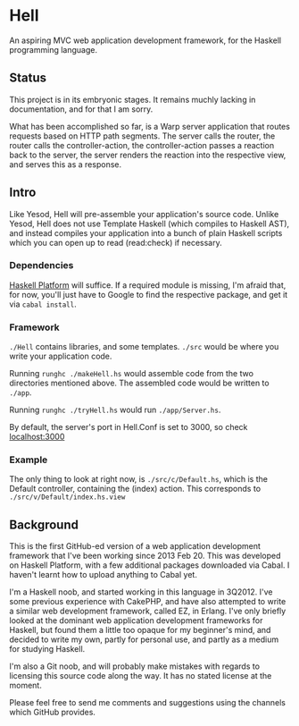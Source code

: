 # Hell

An aspiring MVC web application development framework, for the Haskell
programming language.

## Status

This project is in its embryonic stages.  It remains muchly lacking in
documentation, and for that I am sorry.

What has been accomplished so far, is a Warp server application that routes
requests based on HTTP path segments. The server calls the router, the router
calls the controller-action, the controller-action passes a reaction back to
the server, the server renders the reaction into the respective view, and
serves this as a response. 

## Intro

Like Yesod, Hell will pre-assemble your application's source code. Unlike
Yesod, Hell does not use Template Haskell (which compiles to Haskell AST), and
instead compiles your application into a bunch of plain Haskell scripts which
you can open up to read (read:check) if necessary.

### Dependencies

[Haskell Platform](http://www.haskell.org/platform/) will suffice. If a
required module is missing, I'm afraid that, for now, you'll just have to
Google to find the respective package, and get it via `cabal install`.

### Framework 

`./Hell` contains libraries, and some templates.
`./src` would be where you write your application code.

Running `runghc ./makeHell.hs` would assemble code from the two directories
mentioned above. The assembled code would be written to `./app`.

Running `runghc ./tryHell.hs` would run `./app/Server.hs`.

By default, the server's port in Hell.Conf is set to 3000, so check 
[localhost:3000](http://localhost:3000)

### Example

The only thing to look at right now, is `./src/c/Default.hs`, which is the 
Default controller, containing the (index) action. This corresponds to 
`./src/v/Default/index.hs.view`

## Background

This is the first GitHub-ed version of a web application development framework
that I've been working since 2013 Feb 20. This was developed on Haskell
Platform, with a few additional packages downloaded via Cabal. I haven't learnt
how to upload anything to Cabal yet.

I'm a Haskell noob, and started working in this language in 3Q2012. I've some
previous experience with CakePHP, and have also attempted to write a similar
web development framework, called EZ, in Erlang. I've only briefly looked at
the dominant web application development frameworks for Haskell, but found them
a little too opaque for my beginner's mind, and decided to write my own, partly
for personal use, and partly as a medium for studying Haskell.

I'm also a Git noob, and will probably make mistakes with regards to licensing
this source code along the way. It has no stated license at the moment.

Please feel free to send me comments and suggestions using the channels which
GitHub provides.
